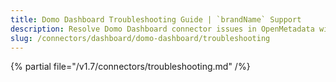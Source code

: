 ```yaml
---
title: Domo Dashboard Troubleshooting Guide | `brandName` Support
description: Resolve Domo Dashboard connector issues in OpenMetadata with expert troubleshooting guides, common error fixes, and step-by-step solutions.
slug: /connectors/dashboard/domo-dashboard/troubleshooting
---
```


{% partial file="/v1.7/connectors/troubleshooting.md" /%}
